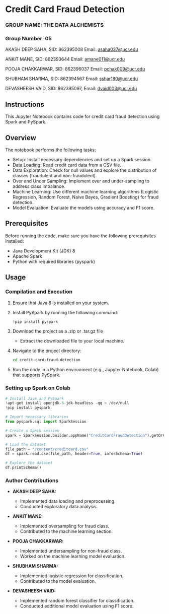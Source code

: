 # Credit Card Fraud Detection

### GROUP NAME: THE DATA ALCHEMISTS
###  Group Number: 05

AKASH DEEP SAHA, SID: 862395008  Email: asaha037@ucr.edu

ANKIT MANE, SID: 862393644 Email: amane011@ucr.edu 

POOJA CHAKKARWAR, SID: 862396037 Email: pchak009@ucr.edu

SHUBHAM SHARMA, SID: 862394567 Email: sshar180@ucr.edu 

DEVASHEESH VAID, SID: 862395097, Email: dvaid003@ucr.edu 

## Instructions

This Jupyter Notebook contains code for credit card fraud detection using Spark and PySpark.


## Overview

The notebook performs the following tasks:
- Setup: Install necessary dependencies and set up a Spark session.
- Data Loading: Read credit card data from a CSV file.
- Data Exploration: Check for null values and explore the distribution of classes (fraudulent and non-fraudulent).
- Over and Under Sampling: Implement over and under-sampling to address class imbalance.
- Machine Learning: Use different machine learning algorithms (Logistic Regression, Random Forest, Naive Bayes, Gradient Boosting) for fraud detection.
- Model Evaluation: Evaluate the models using accuracy and F1 score.

## Prerequisites

Before running the code, make sure you have the following prerequisites installed:

- Java Development Kit (JDK) 8
- Apache Spark
- Python with required libraries (pyspark)


## Usage

### Compilation and Execution
1. Ensure that Java 8 is installed on your system.
2. Install PySpark by running the following command:
    ```bash
    !pip install pyspark
    ```



3. Download the project as a .zip or .tar.gz file
    - Extract the downloaded file to your local machine.

4. Navigate to the project directory:
    ```bash
    cd credit-card-fraud-detection
    ```

5. Run the code in a Python environment (e.g., Jupyter Notebook, Colab) that supports PySpark.

### Setting up Spark on Colab

```python
# Install Java and PySpark
!apt-get install openjdk-8-jdk-headless -qq > /dev/null
!pip install pyspark

# Import necessary libraries
from pyspark.sql import SparkSession

# Create a Spark session
spark = SparkSession.builder.appName("CreditCardFraudDetection").getOrCreate()

# Load the dataset
file_path = "/content/creditcard.csv"
df = spark.read.csv(file_path, header=True, inferSchema=True)

# Explore the dataset
df.printSchema()
```

### Author Contributions

- **AKASH DEEP SAHA:**
  - Implemented data loading and preprocessing.
  - Conducted exploratory data analysis.

- **ANKIT MANE:**
  - Implemented oversampling for fraud class.
  - Contributed to the machine learning section.

- **POOJA CHAKKARWAR:**
  - Implemented undersampling for non-fraud class.
  - Worked on the machine learning model evaluation.

- **SHUBHAM SHARMA:**
  - Implemented logistic regression for classification.
  - Contributed to the model evaluation.

- **DEVASHEESH VAID:**
  - Implemented random forest classifier for classification.
  - Conducted additional model evaluation using F1 score.




